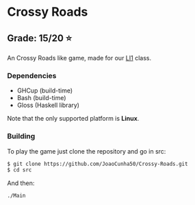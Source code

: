 # Crossy Roads

## Grade: 15/20 :star:

An Crossy Roads like game, made for
our [LI1](https://www4.di.uminho.pt/~jno/sitedi/uc_J302N6.html) class. 

### Dependencies

 - GHCup (build-time)
 - Bash (build-time)
 - Gloss (Haskell library)

Note that the only supported platform is **Linux**.

### Building

To play the game just clone the repository and go in src:
```bash
$ git clone https://github.com/JoaoCunha50/Crossy-Roads.git
$ cd src
```

And then: 

```bash
./Main
```
    
